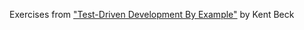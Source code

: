 Exercises from ["Test-Driven Development By Example"][1] by Kent Beck

[1]: http://www.amazon.com/Test-Driven-Development-Kent-Beck/dp/0321146530
